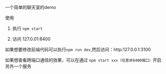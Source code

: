 一个简单的聊天室的demo

使用

1. 执行 `npm start`

2. 访问 127.0.01:8400


如果想要修改前端代码可以执行`npm run dev`,然后访问：http:127.0.0.1:3100

如果想查看跨端口通信的效果，可以在通过 `npm start xxx（任意非8400端口）`开启另外一个服务
